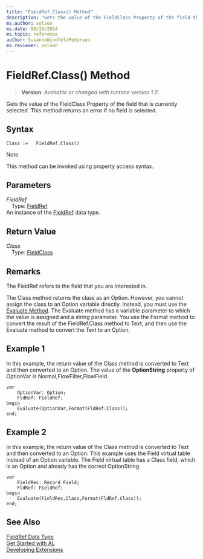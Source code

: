 ```yaml
---
title: "FieldRef.Class() Method"
description: "Gets the value of the FieldClass Property of the field that is currently selected."
ms.author: solsen
ms.date: 08/26/2024
ms.topic: reference
author: SusanneWindfeldPedersen
ms.reviewer: solsen
---
```

[//]: # (START>DO_NOT_EDIT)
[//]: # (IMPORTANT:Do not edit any of the content between here and the END>DO_NOT_EDIT.)
[//]: # (Any modifications should be made in the .xml files in the ModernDev repo.)
# FieldRef.Class() Method
> **Version**: _Available or changed with runtime version 1.0._

Gets the value of the FieldClass Property of the field that is currently selected. This method returns an error if no field is selected.


## Syntax
```AL
Class :=   FieldRef.Class()
```
> [!NOTE]
> This method can be invoked using property access syntax.
## Parameters
*FieldRef*  
&emsp;Type: [FieldRef](fieldref-data-type.md)  
An instance of the [FieldRef](fieldref-data-type.md) data type.  

## Return Value
*Class*  
&emsp;Type: [FieldClass](../fieldclass/fieldclass-option.md)  



[//]: # (IMPORTANT: END>DO_NOT_EDIT)

## Remarks

The FieldRef refers to the field that you are interested in.  
  
The Class method returns the class as an Option. However, you cannot assign the class to an Option variable directly. Instead, you must use the [Evaluate Method](../system/system-evaluate-method.md). The Evaluate method has a variable parameter to which the value is assigned and a string parameter. You use the Format method to convert the result of the FieldRef.Class method to Text, and then use the Evaluate method to convert the Text to an Option.  
  
## Example 1

In this example, the return value of the Class method is converted to Text and then converted to an Option. The value of the **OptionString** property of OptionVar is Normal,FlowFilter,FlowField.  
  
```al
var
    OptionVar: Option;
    FldRef: FieldRef;
begin
    Evaluate(OptionVar,Format(FldRef.Class));  
end;
```  
  
## Example 2

 
In this example, the return value of the Class method is converted to Text and then converted to an Option. This example uses the Field virtual table instead of an Option variable. The Field virtual table has a Class field, which is an Option and already has the correct OptionString.  

```al
var
    FieldRec: Record Field;
    FldRef: FieldRef;
begin
    Evaluate(FieldRec.Class,Format(FldRef.Class));  
end;
```  

## See Also

[FieldRef Data Type](fieldref-data-type.md)  
[Get Started with AL](../../devenv-get-started.md)  
[Developing Extensions](../../devenv-dev-overview.md)